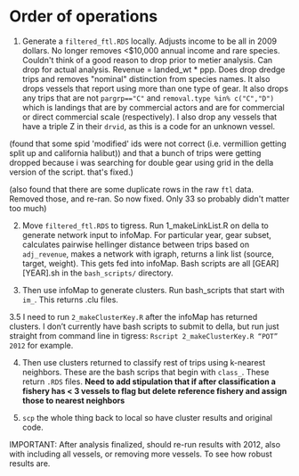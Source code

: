 # Order of operations

1. Generate a `filtered_ftl.RDS` locally. Adjusts income to be all in 2009 dollars. No longer removes <$10,000 annual income and rare species. Couldn't think of a good reason to drop prior to metier analysis. Can drop for actual analysis. Revenue = landed_wt * ppp. Does drop dredge trips and removes "nominal" distinction from species names. It also drops vessels that report using more than one type of gear. It also drops any trips that are not `pargrp=="C"`  and `removal.type %in% c("C","D")` which is landings that are by commercial actors and are for commercial or direct commercial scale (respectively). I also drop any vessels that have a triple Z in their `drvid`, as this is a code for an unknown vessel.

(found that some spid 'modified' ids were not correct (i.e. vermillion getting split up and california halibut)) and that a bunch of trips were getting dropped because i was searching for double gear using grid in the della version of the script. that's fixed.)

(also found that there are some duplicate rows in the raw `ftl` data. Removed those, and re-ran. So now fixed. Only 33 so probably didn't matter too much)

2. Move `filtered_ftl.RDS` to tigress.  Run 1_makeLinkList.R on della to generate network input to infoMap. For particular year, gear subset, calculates pairwise hellinger distance between trips based on `adj_revenue`, makes a network with igraph, returns a link list (source, target, weight). This gets fed into infoMap. Bash scripts are all [GEAR][YEAR].sh in the `bash_scripts/` directory.

3. Then use infoMap to generate clusters. Run bash_scripts that start with `im_`. This returns .clu files.

3.5 I need to run `2_makeClusterKey.R` after the infoMap has returned clusters. I don’t currently have bash scripts to submit to della, but run just straight from command line in tigress: `Rscript 2_makeClusterKey.R “POT” 2012` for example.

4. Then use clusters returned to classify rest of trips using k-nearest neighbors. These are the bash scrips that begin with `class_`. These return `.RDS` files. **Need to add stipulation that if after classification a fishery has < 3 vessels to flag but delete reference fishery and assign those to nearest neighbors**

5. `scp` the whole thing back to local so have cluster results and original code.  

IMPORTANT: After analysis finalized, should re-run results with 2012, also with including all vessels, or removing more vessels. To see how robust results are.
